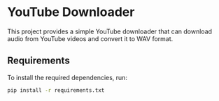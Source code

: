 # YouTube Downloader

This project provides a simple YouTube downloader that can download audio from YouTube videos and convert it to WAV format.

## Requirements

To install the required dependencies, run:

```sh
pip install -r requirements.txt